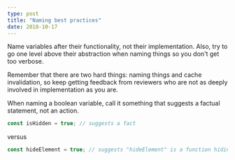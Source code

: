```yaml
---
type: post
title: "Naming best practices"
date: 2018-10-17
---
```


Name variables after their functionality, not their implementation.
Also, try to go one level above their abstraction when naming things
so you don't get too verbose.

Remember that there are two hard things:
naming things and cache invalidation,
so keep getting feedback from reviewers who are not as deeply
involved in implementation as you are.

When naming a boolean variable, call it something that
suggests a factual statement, not an action.

```js
const isHidden = true; // suggests a fact
```

versus

```js
const hideElement = true; // suggests "hideElement" is a function hiding something, not a static variable
```

